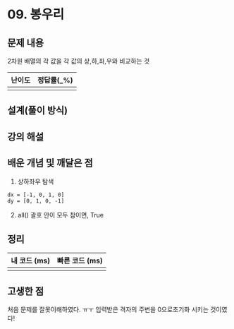 # 09. 봉우리

## 문제 내용
2차원 배열의 각 값을 각 값의 상,하,좌,우와 비교하는 것

| 난이도 | 정답률(\_%) |
| :----: | :---------: |
|        |             |

## 설계(풀이 방식)

## 강의 해설

## 배운 개념 및 깨달은 점
1. 상하좌우 탐색
```
dx = [-1, 0, 1, 0]
dy = [0, 1, 0, -1]
```
2. all()
괄호 안이 모두 참이면, True

## 정리

| 내 코드 (ms) | 빠른 코드 (ms) |
| :----------: | :------------: |
|              |                |

## 고생한 점
처음 문제를 잘못이해하였다. ㅠㅜ 입력받은 격자의 주변을 0으로초기화 시키는 것이였다!